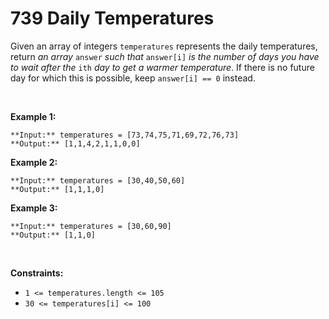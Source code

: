 # 739 Daily Temperatures

Given an array of integers `temperatures` represents the daily temperatures, return *an array* `answer` *such that* `answer[i]` *is the number of days you have to wait after the* `ith` *day to get a warmer temperature*. If there is no future day for which this is possible, keep `answer[i] == 0` instead.


 


**Example 1:**



```
**Input:** temperatures = [73,74,75,71,69,72,76,73]
**Output:** [1,1,4,2,1,1,0,0]

```
**Example 2:**



```
**Input:** temperatures = [30,40,50,60]
**Output:** [1,1,1,0]

```
**Example 3:**



```
**Input:** temperatures = [30,60,90]
**Output:** [1,1,0]

```

 


**Constraints:**


* `1 <= temperatures.length <= 105`
* `30 <= temperatures[i] <= 100`


